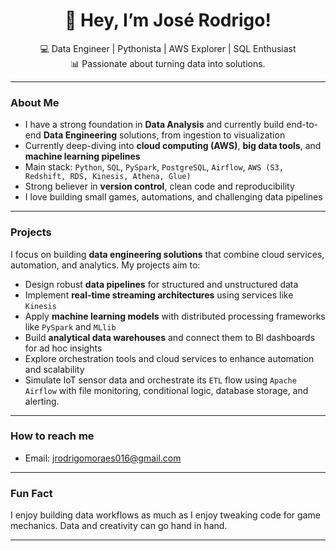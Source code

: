 <h1 align="center">👋 Hey, I’m José Rodrigo!</h1>

<p align="center">
  💻 Data Engineer | Pythonista | AWS Explorer | SQL Enthusiast<br>
  📊 Passionate about turning data into solutions.
</p>

---

###  About Me

-  I have a strong foundation in **Data Analysis** and currently build end-to-end **Data Engineering** solutions, from ingestion to visualization
-  Currently deep-diving into **cloud computing (AWS)**, **big data tools**, and **machine learning pipelines**
-  Main stack: `Python`, `SQL`, `PySpark`, `PostgreSQL`, `Airflow`, `AWS (S3, Redshift, RDS, Kinesis, Athena, Glue)`
-  Strong believer in **version control**, clean code and reproducibility
-  I love building small games, automations, and challenging data pipelines

---

###  Projects

I focus on building **data engineering solutions** that combine cloud services, automation, and analytics. My projects aim to:

-  Design robust **data pipelines** for structured and unstructured data
-  Implement **real-time streaming architectures** using services like `Kinesis`
-  Apply **machine learning models** with distributed processing frameworks like `PySpark` and `MLlib`
-  Build **analytical data warehouses** and connect them to BI dashboards for ad hoc insights
-  Explore orchestration tools and cloud services to enhance automation and scalability
-  Simulate IoT sensor data and orchestrate its `ETL` flow using `Apache Airflow` with file monitoring, conditional logic, database storage, and alerting.


---

###  How to reach me

-  Email: [jrodrigomoraes016@gmail.com](mailto:jrodrigomoraes016@gmail.com)  

---

###  Fun Fact

I enjoy building data workflows as much as I enjoy tweaking code for game mechanics. Data and creativity can go hand in hand.

---
